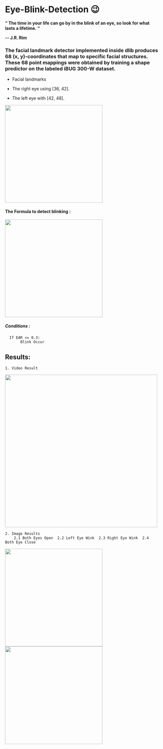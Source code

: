 # Eye-Blink-Detection 😉
<b> “ The time in your life can go by in the blink of an eye, so look for what lasts a lifetime.  “

-- J.R. Rim

</b>

### The facial landmark detector implemented inside dlib produces 68 (x, y)-coordinates that map to specific facial structures. These 68 point mappings were obtained by training a shape predictor on the labeled iBUG 300-W dataset.

  - Facial landmarks
  
   - The right eye using [36, 42].
  
   - The left eye with [42, 48].

<img src="https://github.com/ashish1sasmal/Eye-Blink-Detection/blob/master/face_landmarks.jpg" width=320>

#### The Formula to detect blinking : 
  <img src="https://github.com/ashish1sasmal/Eye-Blink-Detection/blob/master/blink_detection_equation.png" width=320>
  
  ##### Conditions :
      If EAR <= 0.3:
           Blink Occur
 
 ## Results:
    1. Video Result
  <img src="https://github.com/ashish1sasmal/Eye-Blink-Detection/blob/master/Results/eye_blink_live.gif" width=500>
    
    2. Image Results
        2.1 Both Eyes Open  2.2 Left Eye Wink  2.3 Right Eye Wink  2.4  Both Eye Close
  <img src="https://github.com/ashish1sasmal/Eye-Blink-Detection/blob/master/Results/result1.jpg" width=320> <img src="https://github.com/ashish1sasmal/Eye-Blink-Detection/blob/master/Results/result2.jpg" width=320> 
